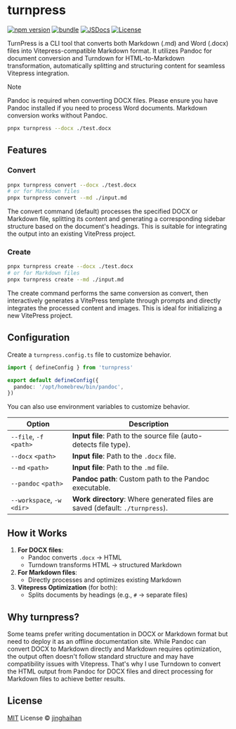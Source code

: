 # turnpress

[![npm version][npm-version-src]][npm-version-href]
[![bundle][bundle-src]][bundle-href]
[![JSDocs][jsdocs-src]][jsdocs-href]
[![License][license-src]][license-href]

TurnPress is a CLI tool that converts both Markdown (.md) and Word (.docx) files into Vitepress-compatible Markdown format. It utilizes Pandoc for document conversion and Turndown for HTML-to-Markdown transformation, automatically splitting and structuring content for seamless Vitepress integration.

> [!NOTE]
> Pandoc is required when converting DOCX files. Please ensure you have Pandoc installed if you need to process Word documents. Markdown conversion works without Pandoc.

```sh
pnpx turnpress --docx ./test.docx
```

## Features

### Convert

```sh
pnpx turnpress convert --docx ./test.docx
# or for Markdown files
pnpx turnpress convert --md ./input.md
```

The convert command (default) processes the specified DOCX or Markdown file, splitting its content and generating a corresponding sidebar structure based on the document's headings. This is suitable for integrating the output into an existing VitePress project.

### Create

```sh
pnpx turnpress create --docx ./test.docx
# or for Markdown files
pnpx turnpress create --md ./input.md
```

The create command performs the same conversion as convert, then interactively generates a VitePress template through prompts and directly integrates the processed content and images. This is ideal for initializing a new VitePress project.

## Configuration

Create a `turnpress.config.ts` file to customize behavior.

```ts
import { defineConfig } from 'turnpress'

export default defineConfig({
  pandoc: '/opt/homebrew/bin/pandoc',
})
```

You can also use environment variables to customize behavior.

| Option                     | Description                                                                 |
| -------------------------- | --------------------------------------------------------------------------- |
| `--file`, `-f` `<path>`    | **Input file**: Path to the source file (auto-detects file type).           |
| `--docx` `<path>`          | **Input file**: Path to the `.docx` file.                                   |
| `--md` `<path>`            | **Input file**: Path to the `.md` file.                                     |
| `--pandoc` `<path>`        | **Pandoc path**: Custom path to the Pandoc executable.                      |
| `--workspace`, `-w` `<dir>`| **Work directory**: Where generated files are saved (default: `./turnpress`). |

## How it Works

1. **For DOCX files**:
   - Pandoc converts `.docx` → HTML
   - Turndown transforms HTML → structured Markdown
2. **For Markdown files**:
   - Directly processes and optimizes existing Markdown
3. **Vitepress Optimization** (for both):
   - Splits documents by headings (e.g., `#` → separate files)

## Why turnpress?

Some teams prefer writing documentation in DOCX or Markdown format but need to deploy it as an offline documentation site. While Pandoc can convert DOCX to Markdown directly and Markdown requires optimization, the output often doesn't follow standard structure and may have compatibility issues with Vitepress. That's why I use Turndown to convert the HTML output from Pandoc for DOCX files and direct processing for Markdown files to achieve better results.

## License

[MIT](./LICENSE) License © [jinghaihan](https://github.com/jinghaihan)

<!-- Badges -->

[npm-version-src]: https://img.shields.io/npm/v/turnpress?style=flat&colorA=080f12&colorB=1fa669
[npm-version-href]: https://npmjs.com/package/turnpress
[npm-downloads-src]: https://img.shields.io/npm/dm/turnpress?style=flat&colorA=080f12&colorB=1fa669
[npm-downloads-href]: https://npmjs.com/package/turnpress
[bundle-src]: https://img.shields.io/bundlephobia/minzip/turnpress?style=flat&colorA=080f12&colorB=1fa669&label=minzip
[bundle-href]: https://bundlephobia.com/result?p=turnpress
[license-src]: https://img.shields.io/badge/license-MIT-blue.svg?style=flat&colorA=080f12&colorB=1fa669
[license-href]: https://github.com/jinghaihan/turnpress/LICENSE
[jsdocs-src]: https://img.shields.io/badge/jsdocs-reference-080f12?style=flat&colorA=080f12&colorB=1fa669
[jsdocs-href]: https://www.jsdocs.io/package/turnpress
